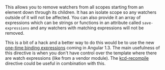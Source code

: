 This allows you to remove watchers from all scopes starting from an element down through its children. It has an isolate
scope so any watchers outside of it will not be affected. You can also provide it an array of expressions which can be
strings or functions in an attribute called `save-expressions` and any watchers with matching expressions will not be
removed.

This is a bit of a hack and a better way to do this would be to use the new
[one-time binding expressions](https://docs.angularjs.org/guide/expression#one-time-binding) coming in Angular 1.3.
The main usefulness of this directive is when you don't have control over the template where there are watch expressions
(like from a vendor module). The [kcd-recompile](#/kcd-recompile) directive could be useful in combination with this.